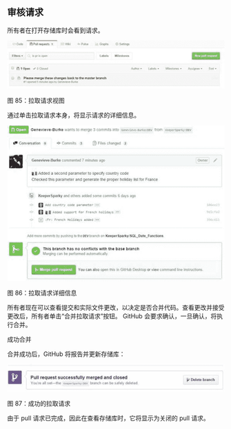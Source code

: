 ## 审核请求

所有者在打开存储库时会看到请求。

![](img/00089.jpeg)

图 85：拉取请求视图

通过单击拉取请求本身，将显示请求的详细信息。

![](img/00090.jpeg)

图 86：拉取请求详细信息

所有者现在可以查看提交和实际文件更改，以决定是否合并代码。查看更改并接受更改后，所有者单击“合并拉取请求”按钮。 GitHub 会要求确认，一旦确认，将执行合并。

成功合并

合并成功后，GitHub 将报告并更新存储库：

![](img/00091.jpeg)

图 87：成功的拉取请求

由于 pull 请求已完成，因此在查看存储库时，它将显示为关闭的 pull 请求。